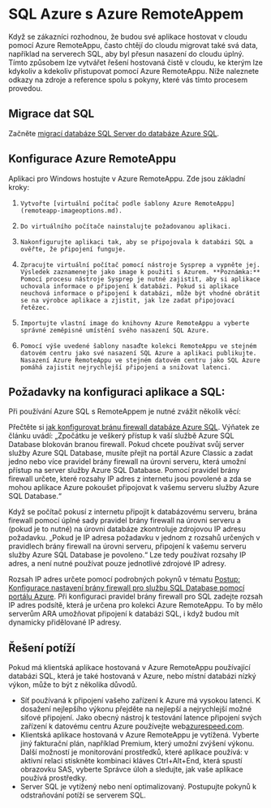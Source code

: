<properties
   pageTitle="SQL Azure s Azure RemoteAppem | Microsoft Azure"
   description="Naučte se používat SQL Azure s Azure RemoteAppem."
   services="remoteapp"
   documentationCenter=""
   authors="ericorman"
   manager="mbaldwin"
   editor=""/>

<tags
   ms.service="remoteapp"
   ms.devlang="na"
   ms.topic="hero-article"
   ms.tgt_pltfrm="na"
   ms.workload="compute"
   ms.date="05/02/2016"
   ms.author="elizapo"/>

# SQL Azure s Azure RemoteAppem

Když se zákazníci rozhodnou, že budou své aplikace hostovat v cloudu pomocí Azure RemoteAppu, často chtějí do cloudu migrovat také svá data, například na serverech SQL, aby byl přesun nasazení do cloudu úplný. Tímto způsobem lze vytvářet řešení hostovaná čistě v cloudu, ke kterým lze kdykoliv a kdekoliv přistupovat pomocí Azure RemoteAppu. Níže naleznete odkazy na zdroje a reference spolu s pokyny, které vás tímto procesem provedou.  

## Migrace dat SQL

Začněte [migrací databáze SQL Server do databáze Azure SQL](../sql-database/sql-database-cloud-migrate.md). 

## Konfigurace Azure RemoteAppu
Aplikaci pro Windows hostujte v Azure RemoteAppu. Zde jsou základní kroky:

1.     Vytvořte [virtuální počítač podle šablony Azure RemoteAppu](remoteapp-imageoptions.md). 
2.     Do virtuálního počítače nainstalujte požadovanou aplikaci.
3.     Nakonfigurujte aplikaci tak, aby se připojovala k databázi SQL a ověřte, že připojení funguje.
4.     Zpracujte virtuální počítač pomocí nástroje Sysprep a vypněte jej. Výsledek zaznamenejte jako image k použití s Azurem. **Poznámka:** Pomocí procesu nástroje Sysprep je nutné zajistit, aby si aplikace uchovala informace o připojení k databázi. Pokud si aplikace neuchová informace o připojení k databázi, může být vhodné obrátit se na výrobce aplikace a zjistit, jak lze zadat připojovací řetězec.
5.     Importujte vlastní image do knihovny Azure RemoteAppu a vyberte správné zeměpisné umístění svého nasazení SQL Azure. 
6.     Pomocí výše uvedené šablony nasaďte kolekci RemoteAppu ve stejném datovém centru jako své nasazení SQL Azure a aplikaci publikujte. Nasazení Azure RemoteAppu ve stejném datovém centru jako SQL Azure pomáhá zajistit nejrychlejší připojení a snižovat latenci. 

## Požadavky na konfiguraci aplikace a SQL:
Při používání Azure SQL s RemoteAppem je nutné zvážit několik věcí:

Přečtěte si [jak konfigurovat bránu firewall databáze Azure SQL](../sql-database/sql-database-firewall-configure.md). Výňatek ze článku uvádí: „Zpočátku je veškerý přístup k vaší službě Azure SQL Database blokován branou firewall. Pokud chcete používat svůj server služby Azure SQL Database, musíte přejít na portál Azure Classic a zadat jedno nebo více pravidel brány firewall na úrovni serveru, která umožní přístup na server služby Azure SQL Database. Pomocí pravidel brány firewall určete, které rozsahy IP adres z internetu jsou povolené a zda se mohou aplikace Azure pokoušet připojovat k vašemu serveru služby Azure SQL Database.“

Když se počítač pokusí z internetu připojit k databázovému serveru, brána firewall pomocí úplné sady pravidel brány firewall na úrovni serveru a (pokud je to nutné) na úrovni databáze zkontroluje zdrojovou IP adresu požadavku. „Pokud je IP adresa požadavku v jednom z rozsahů určených v pravidlech brány firewall na úrovni serveru, připojení k vašemu serveru služby Azure SQL Database je povoleno.“ Lze tedy používat rozsahy IP adres, a není nutné používat pouze jednotlivé zdrojové IP adresy.

Rozsah IP adres určete pomocí podrobných pokynů v tématu [Postup: Konfigurace nastavení brány firewall pro službu SQL Database pomocí portálu Azure](../sql-database/sql-database-configure-firewall-settings.md). Při konfiguraci pravidel brány firewall pro SQL zadejte rozsah IP adres podsítě, která je určena pro kolekci Azure RemoteAppu. To by mělo serverům ARA umožňovat připojení k databázi SQL, i když budou mít dynamicky přidělované IP adresy.

## Řešení potíží
Pokud má klientská aplikace hostovaná v Azure RemoteAppu používající databázi SQL, která je také hostovaná v Azure, nebo místní databázi nízký výkon, může to být z několika důvodů.  

- Síť používaná k připojení vašeho zařízení k Azure má vysokou latenci. K dosažení nejlepšího výkonu přejděte na nejlepší a nejrychlejší možné síťové připojení. Jako obecný nástroj k testování latence připojení svých zařízení k datovému centru Azure používejte web[azurespeed.com](http://azurespeed.com/).  
- Klientská aplikace hostovaná v Azure RemoteAppu je vytížená. Vyberte jiný fakturační plán, například Premium, který umožní zvýšení výkonu. Další možností je monitorování prostředků, které aplikace používá: v aktivní relaci stiskněte kombinaci kláves Ctrl+Alt+End, která spustí obrazovku SAS, vyberte Správce úloh a sledujte, jak vaše aplikace používá prostředky.
- Server SQL je vytížený nebo není optimalizovaný. Postupujte pokynů k odstraňování potíží se serverem SQL. 




<!--HONumber=Jun16_HO2-->


